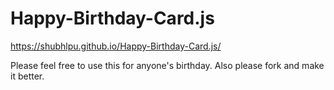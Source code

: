 # Happy-Birthday-Card.js

https://shubhlpu.github.io/Happy-Birthday-Card.js/

Please feel free to use this for anyone's birthday. Also please fork and make it better.
